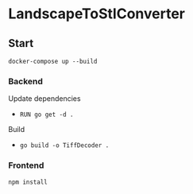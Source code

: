 # LandscapeToStlConverter

## Start

`docker-compose up --build`

### Backend

Update dependencies
- `RUN go get -d .`

Build
- `go build -o TiffDecoder .`

### Frontend

`npm install`
